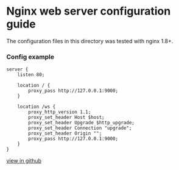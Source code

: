 # Nginx web server configuration guide

The configuration files in this directory was tested with nginx 1.8+.

### Config example

```nginx
server {
    listen 80;

    location / {
        proxy_pass http://127.0.0.1:9000;
    }

    location /ws {
        proxy_http_version 1.1;
        proxy_set_header Host $host;
        proxy_set_header Upgrade $http_upgrade;
        proxy_set_header Connection "upgrade";
        proxy_set_header Origin "";
        proxy_pass http://127.0.0.1:9000;
    }
}

```

[view in github](https://github.com/leanlabsio/kanban/blob/master/docs/configuration/webserver/nginx/nginx.conf)
